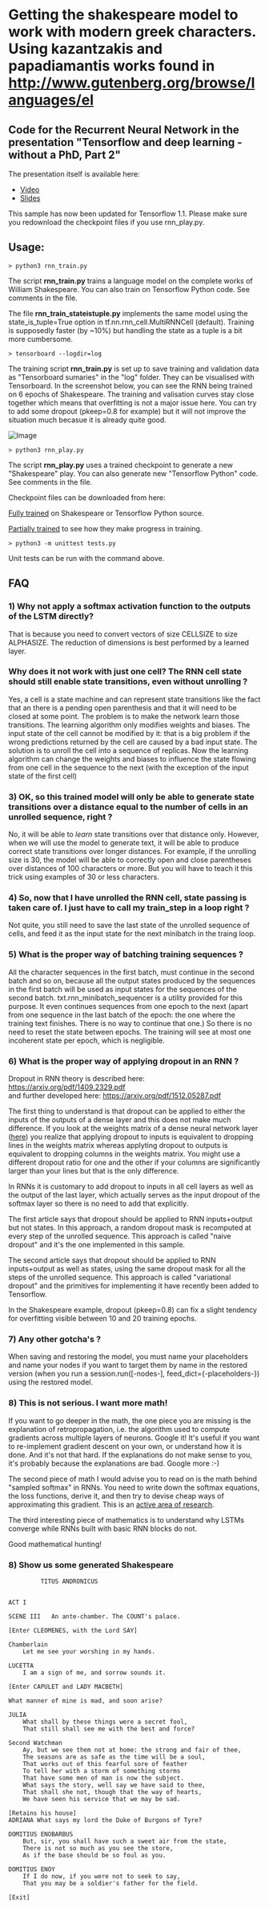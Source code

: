

# Getting the shakespeare model to work with modern greek characters. Using kazantzakis and papadiamantis works found in http://www.gutenberg.org/browse/languages/el


## Code for the Recurrent Neural Network in the presentation "Tensorflow and deep learning - without a PhD, Part 2"

The presentation itself is available here:

* [Video](https://t.co/cIePWmdxVE)
* [Slides](https://goo.gl/jrd7AR)

This sample has now been updated for Tensorflow 1.1. Please make sure you redownload the checkpoint files if you use rnn_play.py.

## Usage:

```
> python3 rnn_train.py
```
The script **rnn_train.py** trains a language model on the complete works of William Shakespeare.
You can also train on Tensorflow Python code. See comments in the file.

The file **rnn_train_stateistuple.py** implements the same model using
the state_is_tuple=True option in tf.nn.rnn_cell.MultiRNNCell (default).
Training is supposedly faster (by ~10%) but handling the state as
a tuple is a bit more cumbersome.

```
> tensorboard --logdir=log
```
The training script **rnn_train.py** is set up to save training and validation
data as "Tensorboard sumaries" in the "log" folder. They can be visualised with Tensorboard.
In the screenshot below, you can see the RNN being trained on 6 epochs of Shakespeare.
The training and valisation curves stay close together which means that overfitting is not a major issue here.
 You can try to add some dropout (pkeep=0.8 for example) but it will not improve the situation much becasue it is already quite good.

![Image](https://martin-gorner.github.io/tensorflow-rnn-shakespeare/tensorboard_screenshot.png)
```
> python3 rnn_play.py
```

The script **rnn_play.py** uses a trained checkpoint to generate a new "Shakespeare" play.
You can also generate new "Tensorflow Python" code. See comments in the file.

Checkpoint files can be downloaded from here:

[Fully trained](https://drive.google.com/file/d/0B5njS_LX6IsDc2lWTmtyanRpOHc/view?usp=sharing)
on Shakespeare or Tensorflow Python source.

[Partially trained](https://drive.google.com/file/d/0B5njS_LX6IsDUlFsMkdhclNSazA/view?usp=sharing)
to see how they make progress in training.

```
> python3 -m unittest tests.py
```
Unit tests can be run with the command above.

## FAQ

### 1) Why not apply a softmax activation function to the outputs of the LSTM directly?
That is because you need to convert vectors of size CELLSIZE to size ALPHASIZE.
The reduction of dimensions is best performed by a learned layer.

###  Why does it not work with just one cell? The RNN cell state should still enable state transitions, even without unrolling ?
Yes, a cell is a state machine and can represent state transitions like
the fact that an there is a pending open parenthesis and that it will need
to be closed at some point. The problem is to make the network learn those
transitions. The learning algorithm only modifies weights and biases. The input
state of the cell cannot be modified by it: that is a big problem if the wrong
predictions returned by the cell are caused by a bad input state. The solution
is to unroll the cell into a sequence of replicas. Now the learning algorithm
can change the weights and biases to influence the state flowing from one cell
in the sequence to the next (with the exception of the input state of the first
cell)

###  3) OK, so this trained model will only be able to generate state transitions over a distance equal to the number of cells in an unrolled sequence, right ?
No, it will be able to *learn* state transitions over that distance only.
However, when we will use the model to generate text, it will be able to produce
correct state transitions over longer distances. For example, if the unrolling
size is 30, the model will be able to correctly open and close parentheses over
distances of 100 characters or more. But you will have to teach it this trick
using examples of 30 or less characters.

###  4) So, now that I have unrolled the RNN cell, state passing is taken care of. I just have to call my train_step in a loop right ?
Not quite, you still need to save the last state of the unrolled sequence of
cells, and feed it as the input state for the next minibatch in the traing loop.

### 5) What is the proper way of batching training sequences ?
All the character sequences in the first batch, must continue in the second
batch and so on, because all the output states produced by the sequences in the
first batch will be used as input states for the sequences of the second batch.
txt.rnn_minibatch_sequencer is a utility provided for this purpose.
It even continues sequences from one epoch to the next (apart from one sequence
in the last batch of the epoch: the one where the training text finishes. There
is no way to continue that one.) So there is no need to reset the state between
epochs. The training will see at most one incoherent state per epoch, which is
negligible.

### 6) What is the proper way of applying dropout in an RNN ?
Dropout in RNN theory is described here: https://arxiv.org/pdf/1409.2329.pdf<br/>
and further developed here: https://arxiv.org/pdf/1512.05287.pdf<br/>

The first thing to understand is that dropout can be applied to either the inputs of the outputs
of a dense layer and this does not make much difference. If you look at the weights matrix of a
dense neural network layer ([here](https://docs.google.com/presentation/d/1TVixw6ItiZ8igjp6U17tcgoFrLSaHWQmMOwjlgQY9co/pub?slide=id.g110257a6da_0_431))
you realize that applying dropout to inputs is equivalent to dropping lines in the weights matrix
whereas applyting dropout to outputs is equivalent to dropping columns in the weights matrix. You might
use a different dropout ratio for one and the other if your columns are significantly larger than
your lines but that is  the only difference.

In RNNs it is customary to add dropout to inputs in all cell layers as well as the output of the last layer,
which actually serves as the input dropout of the softmax layer so there is no need to add that explicitly.

The first article says that dropout should be applied to RNN inputs+output but not states. In this approach,
a random dropout mask is recomputed at every step of the unrolled sequence. This approach is called "naive dropout"
and it's the one implemented in this sample.

The second article says that dropout should be applied to RNN inputs+output as well as states,
using the same dropout mask for all the steps of the unrolled sequence. This approach is called "variational dropout"
and the primitives for implementing it have recently been added to Tensorflow.

In the Shakespeare example, dropout (pkeep=0.8) can fix a slight tendency for overfitting visible between 10 and 20 training epochs.

### 7) Any other gotcha's ?
When saving and restoring the model, you must name your placeholders and name
your nodes if you want to target them by name in the restored version (when you
run a session.run([-nodes-], feed_dict={-placeholders-}) using the restored model.

### 8) This is not serious. I want more math!
If you want to go deeper in the math, the one piece you are missing is the explanation
of retropropagation, i.e. the algorithm used to compute gradients across multiple layers
of neurons. Google it! It's useful if you want to re-implement gradient descent on your
own, or understand how it is done. And it's not that hard. If the explanations do not make
sense to you, it's probably because the explanations are bad. Google more :-)

The second piece of math I would advise you to read on is the math behind "sampled softmax"
in RNNs. You need to write down the softmax equations, the loss functions, derive it, and
then try to devise cheap ways of approximating this gradient. This is an [active area of
research](http://sebastianruder.com/word-embeddings-softmax/index.html).

The third interesting piece of mathematics is to understand why LSTMs converge while RNNs built with basic
RNN blocks do not.

Good mathematical hunting!﻿

### 8) Show us some generated Shakespeare
```
         TITUS ANDRONICUS


ACT I

SCENE III	An ante-chamber. The COUNT's palace.

[Enter CLEOMENES, with the Lord SAY]

Chamberlain
    Let me see your worshing in my hands.

LUCETTA
    I am a sign of me, and sorrow sounds it.

[Enter CAPULET and LADY MACBETH]

What manner of mine is mad, and soon arise?

JULIA
    What shall by these things were a secret fool,
    That still shall see me with the best and force?

Second Watchman
    Ay, but we see them not at home: the strong and fair of thee,
    The seasons are as safe as the time will be a soul,
    That works out of this fearful sore of feather
    To tell her with a storm of something storms
    That have some men of man is now the subject.
    What says the story, well say we have said to thee,
    That shall she not, though that the way of hearts,
    We have seen his service that we may be sad.

[Retains his house]
ADRIANA What says my lord the Duke of Burgons of Tyre?

DOMITIUS ENOBARBUS
    But, sir, you shall have such a sweet air from the state,
    There is not so much as you see the store,
    As if the base should be so foul as you.

DOMITIUS ENOY
    If I do now, if you were not to seek to say,
    That you may be a soldier's father for the field.

[Exit]
 ```
